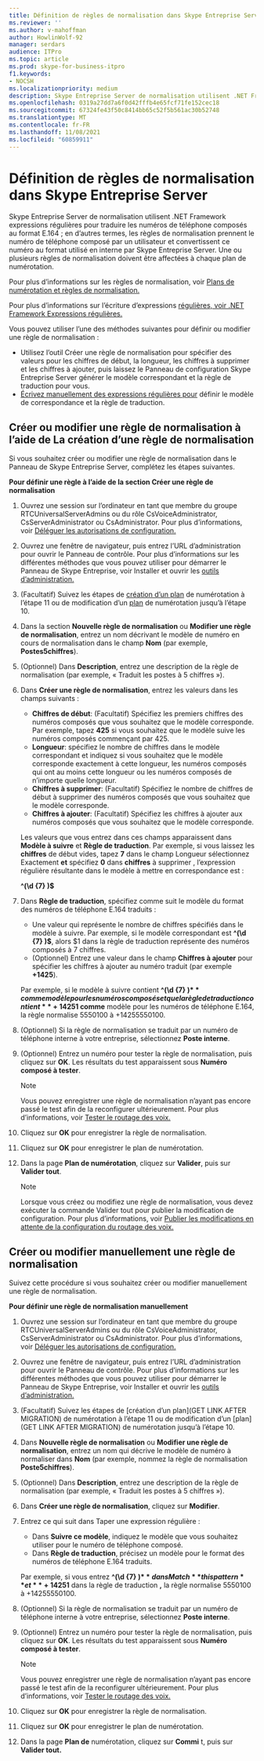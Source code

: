 ```yaml
---
title: Définition de règles de normalisation dans Skype Entreprise Server
ms.reviewer: ''
ms.author: v-mahoffman
author: HowlinWolf-92
manager: serdars
audience: ITPro
ms.topic: article
ms.prod: skype-for-business-itpro
f1.keywords:
- NOCSH
ms.localizationpriority: medium
description: Skype Entreprise Server de normalisation utilisent .NET Framework expressions régulières pour traduire les numéros de téléphone composés au format E.164 ; en d’autres termes, les règles de normalisation prennent le numéro de téléphone composé par un utilisateur et convertissent ce numéro au format utilisé en interne par Skype Entreprise Server. Une ou plusieurs règles de normalisation doivent être affectées à chaque plan de numérotation.
ms.openlocfilehash: 0319a27dd7a6f0d42fffb4e65fcf71fe152cec18
ms.sourcegitcommit: 67324fe43f50c8414bb65c52f5b561ac30b52748
ms.translationtype: MT
ms.contentlocale: fr-FR
ms.lasthandoff: 11/08/2021
ms.locfileid: "60859911"
---
```

# <a name="defining-normalization-rules-in-skype-for-business-server"></a>Définition de règles de normalisation dans Skype Entreprise Server

Skype Entreprise Server de normalisation utilisent .NET Framework expressions régulières pour traduire les numéros de téléphone composés au format E.164 ; en d’autres termes, les règles de normalisation prennent le numéro de téléphone composé par un utilisateur et convertissent ce numéro au format utilisé en interne par Skype Entreprise Server. Une ou plusieurs règles de normalisation doivent être affectées à chaque plan de numérotation.

Pour plus d’informations sur les règles de normalisation, voir [Plans de numérotation et règles de normalisation.](/previous-versions/office/lync-server-2013/lync-server-2013-dial-plans-and-normalization-rules)

Pour plus d’informations sur l’écriture d’expressions [régulières, voir .NET Framework Expressions régulières.](/dotnet/standard/base-types/regular-expressions)

Vous pouvez utiliser l’une des méthodes suivantes pour définir ou modifier une règle de normalisation :
- [  ](#create-or-modify-a-normalization-rule-by-using-build-a-normalization-rule) Utilisez l’outil Créer une règle de normalisation pour spécifier des valeurs pour les chiffres de début, la longueur, les chiffres à supprimer et les chiffres à ajouter, puis laissez le Panneau de configuration Skype Entreprise Server générer le modèle correspondant et la règle de traduction pour vous.
- [Écrivez manuellement des expressions régulières pour](#create-or-modify-a-normalization-rule-manually) définir le modèle de correspondance et la règle de traduction. 

## <a name="create-or-modify-a-normalization-rule-by-using-build-a-normalization-rule"></a>Créer ou modifier une règle de normalisation à l’aide de La création d’une règle de normalisation

Si vous souhaitez créer ou modifier une règle de normalisation dans le Panneau de Skype Entreprise Server, complétez les étapes suivantes. 

**Pour définir une règle à l’aide de la section Créer une règle de normalisation**

1. Ouvrez une session sur l’ordinateur en tant que membre du groupe RTCUniversalServerAdmins ou du rôle CsVoiceAdministrator, CsServerAdministrator ou CsAdministrator. Pour plus d’informations, voir [Déléguer les autorisations de configuration.](/previous-versions/office/lync-server-2013/lync-server-2013-delegate-setup-permissions)
2. Ouvrez une fenêtre de navigateur, puis entrez l’URL d’administration pour ouvrir le Panneau de contrôle. Pour plus d’informations sur les différentes méthodes que vous pouvez utiliser pour démarrer le Panneau de Skype Entreprise, voir Installer et ouvrir les [outils d’administration.](../../management-tools/install-and-open-administrative-tools.md)
3. (Facultatif) Suivez les étapes de [création d’un plan](../../deploy/deploy-enterprise-voice/dial-plans.md#to-create-a-dial-plan) de numérotation à l’étape 11 ou de modification d’un [plan](../../deploy/deploy-enterprise-voice/dial-plans.md#to-modify-a-dial-plan) de numérotation jusqu’à l’étape 10. 
4. Dans la section **Nouvelle règle de normalisation** ou **Modifier une règle de normalisation**, entrez un nom décrivant le modèle de numéro en cours de normalisation dans le champ **Nom** (par exemple, **Postes5chiffres**).
5. (Optionnel) Dans **Description**, entrez une description de la règle de normalisation (par exemple, « Traduit les postes à 5 chiffres »).
6. Dans **Créer une règle de normalisation**, entrez les valeurs dans les champs suivants :
    - **Chiffres de début**: (Facultatif) Spécifiez les premiers chiffres des numéros composés que vous souhaitez que le modèle corresponde. Par exemple, tapez **425** si vous souhaitez que le modèle suive les numéros composés commençant par 425.
    - **Longueur**: spécifiez le nombre de chiffres dans le modèle correspondant et indiquez si vous souhaitez que le modèle corresponde exactement à cette longueur, les numéros composés qui ont au moins cette longueur ou les numéros composés de n’importe quelle longueur.
    - **Chiffres à supprimer**: (Facultatif) Spécifiez le nombre de chiffres de début à supprimer des numéros composés que vous souhaitez que le modèle corresponde.
    - **Chiffres à ajouter**: (Facultatif) Spécifiez les chiffres à ajouter aux numéros composés que vous souhaitez que le modèle corresponde.
    
    Les valeurs que vous entrez dans ces champs apparaissent dans **Modèle à suivre** et **Règle de traduction**. Par exemple, si vous  laissez les **chiffres**  de début vides, tapez **7** dans le champ Longueur sélectionnez Exactement **et** spécifiez **0** dans **chiffres** à supprimer , l’expression régulière résultante dans le modèle à mettre en correspondance est :

    **^(\d {7} )$**

7. Dans **Règle de traduction**, spécifiez comme suit le modèle du format des numéros de téléphone E.164 traduits :
    - Une valeur qui représente le nombre de chiffres spécifiés dans le modèle à suivre. Par exemple, si le modèle correspondant est **^(\d {7} )$**, alors $1 dans la règle de traduction représente des numéros composés à 7 chiffres.
    - (Optionnel) Entrez une valeur dans le champ **Chiffres à ajouter** pour spécifier les chiffres à ajouter au numéro traduit (par exemple **+1425**).
    
    Par exemple,  si le modèle à suivre contient **^(\d {7} )$** comme modèle pour les numéros composés et que la règle de traduction contient **+1425$1 comme** modèle pour les numéros de téléphone E.164, la règle normalise 5550100 à +14255550100. 

8. (Optionnel) Si la règle de normalisation se traduit par un numéro de téléphone interne à votre entreprise, sélectionnez **Poste interne**.
9. (Optionnel) Entrez un numéro pour tester la règle de normalisation, puis cliquez sur **OK**. Les résultats du test apparaissent sous **Numéro composé à tester**.
    > [!Note] 
    > Vous pouvez enregistrer une règle de normalisation n’ayant pas encore passé le test afin de la reconfigurer ultérieurement. Pour plus d’informations, voir [Tester le routage des voix.](/previous-versions/office/lync-server-2013/lync-server-2013-test-voice-routing) 

10. Cliquez sur **OK** pour enregistrer la règle de normalisation.
11. Cliquez sur **OK** pour enregistrer le plan de numérotation.
12. Dans la page **Plan de numérotation**, cliquez sur **Valider**, puis sur **Valider tout**. 
    > [!Note]
    > Lorsque vous créez ou modifiez une règle de normalisation, vous devez exécuter la commande Valider tout pour publier la modification de configuration. Pour plus d’informations, voir [Publier les modifications en attente de la configuration du routage des voix.](/previous-versions/office/lync-server-2013/lync-server-2013-publish-pending-changes-to-the-voice-routing-configuration) 

## <a name="create-or-modify-a-normalization-rule-manually"></a>Créer ou modifier manuellement une règle de normalisation

Suivez cette procédure si vous souhaitez créer ou modifier manuellement une règle de normalisation.

**Pour définir une règle de normalisation manuellement**

1. Ouvrez une session sur l’ordinateur en tant que membre du groupe RTCUniversalServerAdmins ou du rôle CsVoiceAdministrator, CsServerAdministrator ou CsAdministrator. Pour plus d’informations, voir [Déléguer les autorisations de configuration.](/previous-versions/office/lync-server-2013/lync-server-2013-delegate-setup-permissions)
2. Ouvrez une fenêtre de navigateur, puis entrez l’URL d’administration pour ouvrir le Panneau de contrôle. Pour plus d’informations sur les différentes méthodes que vous pouvez utiliser pour démarrer le Panneau de Skype Entreprise, voir Installer et ouvrir les [outils d’administration.](../../management-tools/install-and-open-administrative-tools.md)
3. (Facultatif) Suivez les étapes de [création d’un plan](GET LINK AFTER MIGRATION) de numérotation à l’étape 11 ou de modification d’un [plan](GET LINK AFTER MIGRATION) de numérotation jusqu’à l’étape 10.  
4. Dans **Nouvelle règle de normalisation** ou **Modifier une règle de normalisation**, entrez un nom qui décrive le modèle de numéro à normaliser dans **Nom** (par exemple, nommez la règle de normalisation **Poste5chiffres**).
5. (Optionnel) Dans **Description**, entrez une description de la règle de normalisation (par exemple, « Traduit les postes à 5 chiffres »).
6. Dans **Créer une règle de normalisation**, cliquez sur **Modifier**.
7. Entrez ce qui suit dans Taper une expression régulière :
    - Dans **Suivre ce modèle**, indiquez le modèle que vous souhaitez utiliser pour le numéro de téléphone composé.
    - Dans **Règle de traduction**, précisez un modèle pour le format des numéros de téléphone E.164 traduits.

    Par exemple, si vous entrez **^(\d {7} )$** dans Match **this pattern** et **+1425$1** dans la règle de traduction **,** la règle normalise 5550100 à +14255550100.

8. (Optionnel) Si la règle de normalisation se traduit par un numéro de téléphone interne à votre entreprise, sélectionnez **Poste interne**.
9. (Optionnel) Entrez un numéro pour tester la règle de normalisation, puis cliquez sur **OK**. Les résultats du test apparaissent sous **Numéro composé à tester**.

    > [!Note]
    > Vous pouvez enregistrer une règle de normalisation n’ayant pas encore passé le test afin de la reconfigurer ultérieurement. Pour plus d’informations, voir [Tester le routage des voix.](/previous-versions/office/lync-server-2013/lync-server-2013-test-voice-routing) 

10. Cliquez sur **OK** pour enregistrer la règle de normalisation.
11. Cliquez sur **OK** pour enregistrer le plan de numérotation.
12. Dans la page **Plan de** numérotation, cliquez sur **Commi** t, puis sur **Valider tout.**